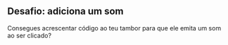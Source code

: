 ## Desafio: adiciona um som

Consegues acrescentar código ao teu tambor para que ele emita um som ao ser clicado?
